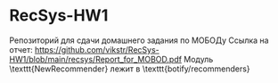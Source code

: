 # RecSys-HW1
Репозиторий для сдачи домашнего задания по МОБОДу
Ссылка на отчет: https://github.com/vikstr/RecSys-HW1/blob/main/recsys/Report_for_MOBOD.pdf
Модуль \texttt{NewRecommender} лежит в \texttt{botify/recommenders}
